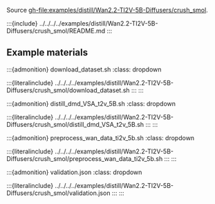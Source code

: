Source <gh-file:examples/distill/Wan2.2-TI2V-5B-Diffusers/crush_smol>.

:::{include} ../../../../examples/distill/Wan2.2-TI2V-5B-Diffusers/crush_smol/README.md
:::

## Example materials

:::{admonition} download_dataset.sh
:class: dropdown

:::{literalinclude} ../../../../examples/distill/Wan2.2-TI2V-5B-Diffusers/crush_smol/download_dataset.sh
:::
:::

:::{admonition} distill_dmd_VSA_t2v_5B.sh
:class: dropdown

:::{literalinclude} ../../../../examples/distill/Wan2.2-TI2V-5B-Diffusers/crush_smol/distill_dmd_VSA_t2v_5B.sh
:::
:::

:::{admonition} preprocess_wan_data_ti2v_5b.sh
:class: dropdown

:::{literalinclude} ../../../../examples/distill/Wan2.2-TI2V-5B-Diffusers/crush_smol/preprocess_wan_data_ti2v_5b.sh
:::
:::

:::{admonition} validation.json
:class: dropdown

:::{literalinclude} ../../../../examples/distill/Wan2.2-TI2V-5B-Diffusers/crush_smol/validation.json
:::
::: 